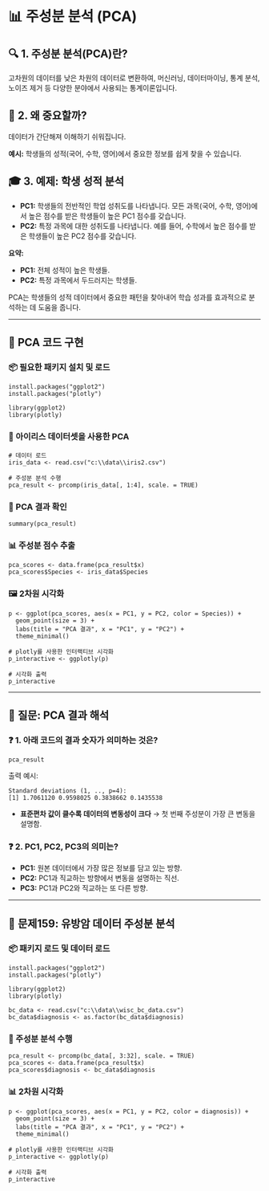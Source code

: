 

# 📊 주성분 분석 (PCA)

## 🔍 1. 주성분 분석(PCA)란?
고차원의 데이터를 낮은 차원의 데이터로 변환하여, 머신러닝, 데이터마이닝, 통계 분석, 노이즈 제거 등 다양한 분야에서 사용되는 통계이론입니다.

## 🤔 2. 왜 중요할까?
데이터가 간단해져 이해하기 쉬워집니다.

**예시:** 학생들의 성적(국어, 수학, 영어)에서 중요한 정보를 쉽게 찾을 수 있습니다.

## 🎓 3. 예제: 학생 성적 분석
- **PC1:** 학생들의 전반적인 학업 성취도를 나타냅니다. 모든 과목(국어, 수학, 영어)에서 높은 점수를 받은 학생들이 높은 PC1 점수를 갖습니다.
- **PC2:** 특정 과목에 대한 성취도를 나타냅니다. 예를 들어, 수학에서 높은 점수를 받은 학생들이 높은 PC2 점수를 갖습니다.

**요약:**
- **PC1:** 전체 성적이 높은 학생들.
- **PC2:** 특정 과목에서 두드러지는 학생들.

PCA는 학생들의 성적 데이터에서 중요한 패턴을 찾아내어 학습 성과를 효과적으로 분석하는 데 도움을 줍니다.

---

## 📌 PCA 코드 구현

### 📦 필요한 패키지 설치 및 로드
```{r}
install.packages("ggplot2")
install.packages("plotly")

library(ggplot2)
library(plotly)
```

### 🌸 아이리스 데이터셋을 사용한 PCA
```{r}
# 데이터 로드
iris_data <- read.csv("c:\\data\\iris2.csv")

# 주성분 분석 수행
pca_result <- prcomp(iris_data[, 1:4], scale. = TRUE)
```

### 🔬 PCA 결과 확인
```{r}
summary(pca_result)
```

### 📊 주성분 점수 추출
```{r}
pca_scores <- data.frame(pca_result$x)
pca_scores$Species <- iris_data$Species
```

### 🖼 2차원 시각화
```{r}
p <- ggplot(pca_scores, aes(x = PC1, y = PC2, color = Species)) +
  geom_point(size = 3) +
  labs(title = "PCA 결과", x = "PC1", y = "PC2") +
  theme_minimal()

# plotly를 사용한 인터랙티브 시각화
p_interactive <- ggplotly(p)

# 시각화 출력
p_interactive
```

---

## 🧐 질문: PCA 결과 해석

### ❓ 1. 아래 코드의 결과 숫자가 의미하는 것은?
```{r}
pca_result
```
출력 예시:
```
Standard deviations (1, .., p=4):  
[1] 1.7061120 0.9598025 0.3838662 0.1435538
```
- **표준편차 값이 클수록 데이터의 변동성이 크다** → 첫 번째 주성분이 가장 큰 변동을 설명함.

### ❓ 2. PC1, PC2, PC3의 의미는?
- **PC1:** 원본 데이터에서 가장 많은 정보를 담고 있는 방향.
- **PC2:** PC1과 직교하는 방향에서 변동을 설명하는 직선.
- **PC3:** PC1과 PC2와 직교하는 또 다른 방향.

---

## 🔬 문제159: 유방암 데이터 주성분 분석

### 📦 패키지 로드 및 데이터 로드
```{r}
install.packages("ggplot2")
install.packages("plotly")

library(ggplot2)
library(plotly)

bc_data <- read.csv("c:\\data\\wisc_bc_data.csv")
bc_data$diagnosis <- as.factor(bc_data$diagnosis)
```

### 🧪 주성분 분석 수행
```{r}
pca_result <- prcomp(bc_data[, 3:32], scale. = TRUE)
pca_scores <- data.frame(pca_result$x)
pca_scores$diagnosis <- bc_data$diagnosis
```

### 📊 2차원 시각화
```{r}
p <- ggplot(pca_scores, aes(x = PC1, y = PC2, color = diagnosis)) +
  geom_point(size = 3) +
  labs(title = "PCA 결과", x = "PC1", y = "PC2") +
  theme_minimal()

# plotly를 사용한 인터랙티브 시각화
p_interactive <- ggplotly(p)

# 시각화 출력
p_interactive
